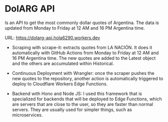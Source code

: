 # DolARG API

Is an API to get the most commonly dollar quotes of Argentina. The data is updated from Monday to Friday at 12 AM and 16 PM Argentina time.

URL: https://dolarg-api.hola6290.workers.dev

- Scraping with scrape-it: extracts quotes from LA NACIÓN. It does it automatically with GitHub Actions from Monday to Friday at 12 AM and 16 PM Argentina time. The new quotes are added to the Latest object and the others are accumulated within Historical.

- Continuous Deployment with Wrangler: once the scraper pushes the new quotes to the repository, another action is automatically triggered to deploy to Cloudflare Workers Edge Functions.

- Backend with Hono and Node JS: I used this framework that is specialized for backends that will be deployed to Edge Functions, which are servers that are close to the user, so they are faster than normal servers. They are usually used for simpler things, such as microservices.
